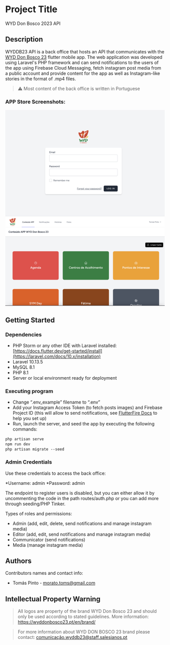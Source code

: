 # Project Title

WYD Don Bosco 2023 API

## Description

WYDDB23 API is a back office that hosts an API that communicates with the [WYD Don Bosco 23](https://github.com/tomas-ribeiro-pinto/wyddb23_flutter) flutter mobile app. The web application was developed using Laravel's PHP framework and can send notifications to the users of the app using Firebase Cloud Messaging, fetch instagram post media from a public account and provide content for the app as well as Instagram-like stories in the format of .mp4 files.

> ⚠️ Most content of the back office is written in Portuguese


### APP Store Screenshots:
![Screenshot](https://github.com/tomas-ribeiro-pinto/wyddb23_API/blob/main/screenshots/1.png)
![Screenshot](https://github.com/tomas-ribeiro-pinto/wyddb23_API/blob/main/screenshots/2.png)

## Getting Started

### Dependencies

* PHP Storm or any other IDE with Laravel installed: [https://docs.flutter.dev/get-started/install](https://laravel.com/docs/10.x/installation)
* Laravel 10.13.5
* MySQL 8.1
* PHP 8.1
* Server or local environment ready for deployment

### Executing program

* Change “.env_example” filename to “.env”
* Add your Instagram Access Token (to fetch posts images) and Firebase Project ID (this will allow to send notifications, see [FlutterFire Docs](https://firebase.flutter.dev/docs/overview) to help you set up)
* Run, launch the server, and seed the app by executing the following commands:
```
php artisan serve
npm run dev
php artisan migrate --seed
```

### Admin Credentials

Use these credentials to access the back office:

*Username: admin
*Password: admin

The endpoint to register users is disabled, but you can either allow it by uncommenting the code in the path routes/auth.php or you can add more through seeding/PHP Tinker.

Types of roles and permissions:
- Admin (add, edit, delete, send notifications and manage instagram media)
- Editor (add, edit, send notifications and manage instagram media)
- Communicator (send notifications)
- Media (manage instagram media)


## Authors

Contributors names and contact info:

* Tomás Pinto - morato.toms@gmail.com

## Intellectual Property Warning

> All logos are property of the brand WYD Don Bosco 23 and should only be used according to stated guidelines. More information: https://wyddonbosco23.pt/en/brand/

> For more information about WYD DON BOSCO 23 brand please contact: [comunicação.wyddb23@staff.salesianos.pt](mailto:comunicacao.wyddb23@staff.salesianos.pt)
